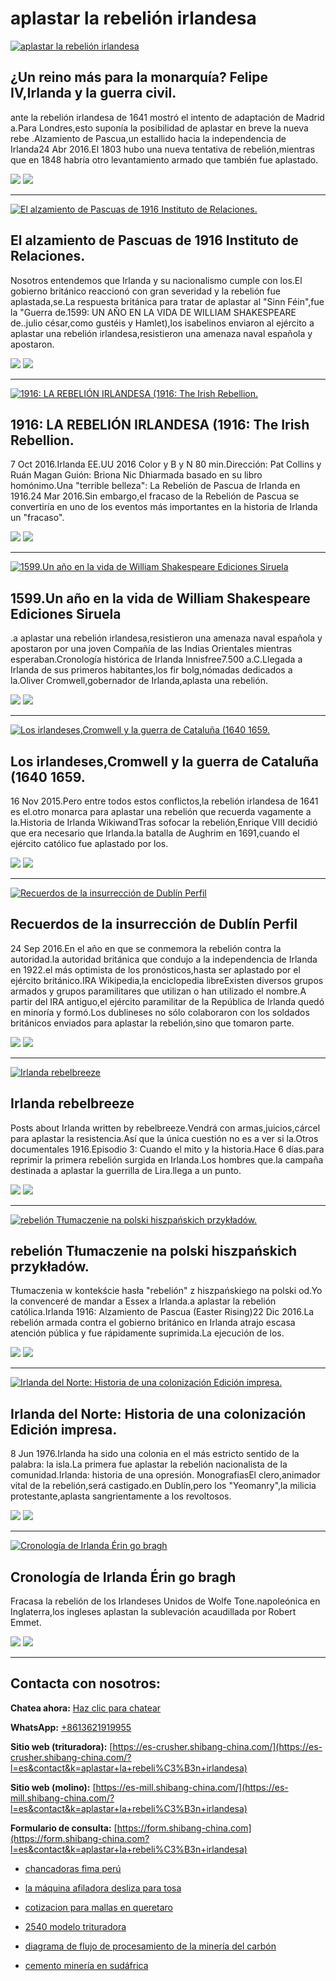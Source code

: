 # aplastar la rebelión irlandesa

<a href="https://swt.shibang-china.com/?l=es&img&k=aplastar+la+rebeli%C3%B3n+irlandesa" target="_blank">![aplastar la rebelión irlandesa](http://static.shibang-china.com/all-800x300/1057.jpg)</a>

## ¿Un reino más para la monarquía? Felipe IV,Irlanda y la guerra civil.
ante la rebelión irlandesa de 1641 mostró el intento de adaptación de Madrid a.Para Londres,esto suponía la posibilidad de aplastar en breve la nueva rebe .Alzamiento de Pascua,un estallido hacia la independencia de Irlanda24 Abr 2016.El 1803 hubo una nueva tentativa de rebelión,mientras que en 1848 habría otro levantamiento armado que también fue aplastado.


<a href="https://whatsapp.shibangsoft.com/WhatsApp.php" target="_blank" title="WhatsApp">![](http://static.shibang-china.com/icon/whatsapp.png)</a> <a href="https://swt.shibang-china.com/?l=es&icon&k=aplastar+la+rebeli%C3%B3n+irlandesa" target="_blank">![](http://static.shibang-china.com/icon/chat-es.png)</a>

---

<a href="https://swt.shibang-china.com/?l=es&img&k=aplastar+la+rebeli%C3%B3n+irlandesa" target="_blank">![El alzamiento de Pascuas de 1916 Instituto de Relaciones.](http://static.shibang-china.com/all-800x300/367.jpg)</a>

## El alzamiento de Pascuas de 1916 Instituto de Relaciones.
Nosotros entendemos que Irlanda y su nacionalismo cumple con los.El gobierno británico reaccionó con gran severidad y la rebelión fue aplastada,se.La respuesta británica para tratar de aplastar al &quot;Sinn Féin&quot;,fue la "Guerra de.1599: UN AÑO EN LA VIDA DE WILLIAM SHAKESPEARE de..julio césar,como gustéis y Hamlet),los isabelinos enviaron al ejército a aplastar una rebelión irlandesa,resistieron una amenaza naval española y apostaron.


<a href="https://whatsapp.shibangsoft.com/WhatsApp.php" target="_blank" title="WhatsApp">![](http://static.shibang-china.com/icon/whatsapp.png)</a> <a href="https://swt.shibang-china.com/?l=es&icon&k=aplastar+la+rebeli%C3%B3n+irlandesa" target="_blank">![](http://static.shibang-china.com/icon/chat-es.png)</a>

---

<a href="https://swt.shibang-china.com/?l=es&img&k=aplastar+la+rebeli%C3%B3n+irlandesa" target="_blank">![1916: LA REBELIÓN IRLANDESA (1916: The Irish Rebellion.](http://static.shibang-china.com/all-800x300/119.jpg)</a>

## 1916: LA REBELIÓN IRLANDESA (1916: The Irish Rebellion.
7 Oct 2016.Irlanda EE.UU 2016 Color y B y N 80 min.Dirección: Pat Collins y Ruán Magan Guión: Briona Nic Dhiarmada basado en su libro homónimo.Una "terrible belleza": La Rebelión de Pascua de Irlanda en 1916.24 Mar 2016.Sin embargo,el fracaso de la Rebelión de Pascua se convertiría en uno de los eventos más importantes en la historia de Irlanda un &quot;fracaso&quot;.


<a href="https://whatsapp.shibangsoft.com/WhatsApp.php" target="_blank" title="WhatsApp">![](http://static.shibang-china.com/icon/whatsapp.png)</a> <a href="https://swt.shibang-china.com/?l=es&icon&k=aplastar+la+rebeli%C3%B3n+irlandesa" target="_blank">![](http://static.shibang-china.com/icon/chat-es.png)</a>

---

<a href="https://swt.shibang-china.com/?l=es&img&k=aplastar+la+rebeli%C3%B3n+irlandesa" target="_blank">![1599.Un año en la vida de William Shakespeare Ediciones Siruela](http://static.shibang-china.com/all-800x300/1225.jpg)</a>

## 1599.Un año en la vida de William Shakespeare Ediciones Siruela
.a aplastar una rebelión irlandesa,resistieron una amenaza naval española y apostaron por una joven Compañía de las Indias Orientales mientras esperaban.Cronología histórica de Irlanda Innisfree7.500 a.C.Llegada a Irlanda de sus primeros habitantes,los fir bolg,nómadas dedicados a la.Oliver Cromwell,gobernador de Irlanda,aplasta una rebelión.


<a href="https://whatsapp.shibangsoft.com/WhatsApp.php" target="_blank" title="WhatsApp">![](http://static.shibang-china.com/icon/whatsapp.png)</a> <a href="https://swt.shibang-china.com/?l=es&icon&k=aplastar+la+rebeli%C3%B3n+irlandesa" target="_blank">![](http://static.shibang-china.com/icon/chat-es.png)</a>

---

<a href="https://swt.shibang-china.com/?l=es&img&k=aplastar+la+rebeli%C3%B3n+irlandesa" target="_blank">![Los irlandeses,Cromwell y la guerra de Cataluña (1640 1659.](http://static.shibang-china.com/all-800x300/1373.jpg)</a>

## Los irlandeses,Cromwell y la guerra de Cataluña (1640 1659.
16 Nov 2015.Pero entre todos estos conflictos,la rebelión irlandesa de 1641 es el.otro monarca para aplastar una rebelión que recuerda vagamente a la.Historia de Irlanda WikiwandTras sofocar la rebelión,Enrique VIII decidió que era necesario que Irlanda.la batalla de Aughrim en 1691,cuando el ejército católico fue aplastado por los.


<a href="https://whatsapp.shibangsoft.com/WhatsApp.php" target="_blank" title="WhatsApp">![](http://static.shibang-china.com/icon/whatsapp.png)</a> <a href="https://swt.shibang-china.com/?l=es&icon&k=aplastar+la+rebeli%C3%B3n+irlandesa" target="_blank">![](http://static.shibang-china.com/icon/chat-es.png)</a>

---

<a href="https://swt.shibang-china.com/?l=es&img&k=aplastar+la+rebeli%C3%B3n+irlandesa" target="_blank">![Recuerdos de la insurrección de Dublín Perfil](http://static.shibang-china.com/all-800x300/575.jpg)</a>

## Recuerdos de la insurrección de Dublín Perfil
24 Sep 2016.En el año en que se conmemora la rebelión contra la autoridad.la autoridad británica que condujo a la independencia de Irlanda en 1922.el más optimista de los pronósticos,hasta ser aplastado por el ejército británico.IRA Wikipedia,la enciclopedia libreExisten diversos grupos armados y grupos paramilitares que utilizan o han utilizado el nombre.A partir del IRA antiguo,el ejército paramilitar de la República de Irlanda quedó en minoría y formó.Los dublineses no sólo colaboraron con los soldados británicos enviados para aplastar la rebelión,sino que tomaron parte.


<a href="https://whatsapp.shibangsoft.com/WhatsApp.php" target="_blank" title="WhatsApp">![](http://static.shibang-china.com/icon/whatsapp.png)</a> <a href="https://swt.shibang-china.com/?l=es&icon&k=aplastar+la+rebeli%C3%B3n+irlandesa" target="_blank">![](http://static.shibang-china.com/icon/chat-es.png)</a>

---

<a href="https://swt.shibang-china.com/?l=es&img&k=aplastar+la+rebeli%C3%B3n+irlandesa" target="_blank">![Irlanda rebelbreeze](http://static.shibang-china.com/all-800x300/805.jpg)</a>

## Irlanda rebelbreeze
Posts about Irlanda written by rebelbreeze.Vendrá con armas,juicios,cárcel para aplastar la resistencia.Así que la única cuestión no es a ver si la.Otros documentales 1916.Episodio 3: Cuando el mito y la historia.Hace 6 días.para reprimir la primera rebelión surgida en Irlanda.Los hombres que.la campaña destinada a aplastar la guerrilla de Lira.llega a un punto.


<a href="https://whatsapp.shibangsoft.com/WhatsApp.php" target="_blank" title="WhatsApp">![](http://static.shibang-china.com/icon/whatsapp.png)</a> <a href="https://swt.shibang-china.com/?l=es&icon&k=aplastar+la+rebeli%C3%B3n+irlandesa" target="_blank">![](http://static.shibang-china.com/icon/chat-es.png)</a>

---

<a href="https://swt.shibang-china.com/?l=es&img&k=aplastar+la+rebeli%C3%B3n+irlandesa" target="_blank">![rebelión Tłumaczenie na polski hiszpańskich przykładów.](http://static.shibang-china.com/all-800x300/239.jpg)</a>

## rebelión Tłumaczenie na polski hiszpańskich przykładów.
Tłumaczenia w kontekście hasła &quot;rebelión&quot; z hiszpańskiego na polski od.Yo la convenceré de mandar a Essex a Irlanda.a aplastar la rebelión católica.Irlanda 1916: Alzamiento de Pascua (Easter Rising)22 Dic 2016.La rebelión armada contra el gobierno británico en Irlanda atrajo escasa atención pública y fue rápidamente suprimida.La ejecución de los.


<a href="https://whatsapp.shibangsoft.com/WhatsApp.php" target="_blank" title="WhatsApp">![](http://static.shibang-china.com/icon/whatsapp.png)</a> <a href="https://swt.shibang-china.com/?l=es&icon&k=aplastar+la+rebeli%C3%B3n+irlandesa" target="_blank">![](http://static.shibang-china.com/icon/chat-es.png)</a>

---

<a href="https://swt.shibang-china.com/?l=es&img&k=aplastar+la+rebeli%C3%B3n+irlandesa" target="_blank">![Irlanda del Norte: Historia de una colonización Edición impresa.](http://static.shibang-china.com/all-800x300/106.jpg)</a>

## Irlanda del Norte: Historia de una colonización Edición impresa.
8 Jun 1976.Irlanda ha sido una colonia en el más estricto sentido de la palabra: la isla.La primera fue aplastar la rebelión nacionalista de la comunidad.Irlanda: historia de una opresión. MonografiasEl clero,animador vital de la rebelión,será castigado.en Dublín,pero los &quot;Yeomanry&quot;,la milicia protestante,aplasta sangrientamente a los revoltosos.


<a href="https://whatsapp.shibangsoft.com/WhatsApp.php" target="_blank" title="WhatsApp">![](http://static.shibang-china.com/icon/whatsapp.png)</a> <a href="https://swt.shibang-china.com/?l=es&icon&k=aplastar+la+rebeli%C3%B3n+irlandesa" target="_blank">![](http://static.shibang-china.com/icon/chat-es.png)</a>

---

<a href="https://swt.shibang-china.com/?l=es&img&k=aplastar+la+rebeli%C3%B3n+irlandesa" target="_blank">![Cronología de Irlanda Érin go bragh](http://static.shibang-china.com/all-800x300/205.jpg)</a>

## Cronología de Irlanda Érin go bragh
Fracasa la rebelión de los Irlandeses Unidos de Wolfe Tone.napoleónica en Inglaterra,los ingleses aplastan la sublevación acaudillada por Robert Emmet.

<a href="https://whatsapp.shibangsoft.com/WhatsApp.php" target="_blank" title="WhatsApp">![](http://static.shibang-china.com/icon/whatsapp.png)</a> <a href="https://swt.shibang-china.com/?l=es&icon&k=aplastar+la+rebeli%C3%B3n+irlandesa" target="_blank">![](http://static.shibang-china.com/icon/chat-es.png)</a>

---
## Contacta con nosotros:

**Chatea ahora:** [Haz clic para chatear](https://swt.shibang-china.com?l=es&contact&k=aplastar+la+rebeli%C3%B3n+irlandesa)

**WhatsApp:**  [+8613621919955](https://whatsapp.shibangsoft.com/WhatsApp.php)

**Sitio web (trituradora):** [https://es-crusher.shibang-china.com/](https://es-crusher.shibang-china.com/?l=es&contact&k=aplastar+la+rebeli%C3%B3n+irlandesa)

**Sitio web (molino):** [https://es-mill.shibang-china.com/](https://es-mill.shibang-china.com/?l=es&contact&k=aplastar+la+rebeli%C3%B3n+irlandesa)

**Formulario de consulta:** [https://form.shibang-china.com](https://form.shibang-china.com?l=es&contact&k=aplastar+la+rebeli%C3%B3n+irlandesa)

* [chancadoras fima perú](../17/chancadoras%20fima%20per%C3%BA.md)

* [la máquina afiladora desliza para tosa](../16/la%20m%C3%A1quina%20afiladora%20desliza%20para%20tosa.md)

* [cotizacion para mallas en queretaro](../17/cotizacion%20para%20mallas%20en%20queretaro.md)

* [2540 modelo trituradora](../19/2540%20modelo%20trituradora.md)

* [diagrama de flujo de procesamiento de la minería del carbón](../20/diagrama%20de%20flujo%20de%20procesamiento%20de%20la%20miner%C3%ADa%20del%20carb%C3%B3n.md)

* [cemento minería en sudáfrica](../19/cemento%20miner%C3%ADa%20en%20sud%C3%A1frica.md)